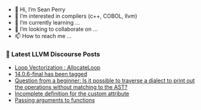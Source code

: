 - 👋 Hi, I’m Sean Perry
- 👀 I’m interested in compilers (c++, COBOL, llvm)
- 🌱 I’m currently learning ...
- 💞️ I’m looking to collaborate on ...
- 📫 How to reach me ...

<!---
s66perry/s66perry is a ✨ special ✨ repository because its `README.md` (this file) appears on your GitHub profile.
You can click the Preview link to take a look at your changes.
--->
### 📕 Latest LLVM Discourse Posts

<!-- DISCOURSE-LLVM:START -->
- [Loop Vectorization : AllocateLoop](https://discourse.llvm.org/t/loop-vectorization-allocateloop/63924#post_2)
- [14.0.6-final has been tagged](https://discourse.llvm.org/t/14-0-6-final-has-been-tagged/63432#post_8)
- [Question from a beginner: Is it possible to traverse a dialect to print out the operations without matching to the AST?](https://discourse.llvm.org/t/question-from-a-beginner-is-it-possible-to-traverse-a-dialect-to-print-out-the-operations-without-matching-to-the-ast/63891#post_7)
- [Incomplete definition for the custom attribute](https://discourse.llvm.org/t/incomplete-definition-for-the-custom-attribute/63921#post_2)
- [Passing arguments to functions](https://discourse.llvm.org/t/passing-arguments-to-functions/63927#post_1)
<!-- DISCOURSE-LLVM:END -->

